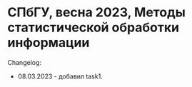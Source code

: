 # СПбГУ, весна 2023, Методы статистической обработки информации
  
Changelog:
- 08.03.2023 - добавил task1.
